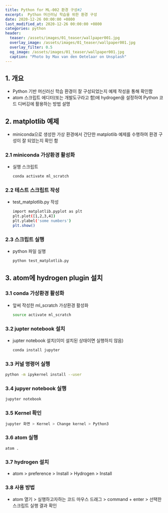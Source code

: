 ```yaml
---  
title: Python for ML-002 환경 구성#2
excerpt:  Python 머신러닝 학습을 위한 환경 구성   
date: 2020-12-26 00:00:00 +0800
last_modified_at: 2020-12-26 00:00:00 +0800
categories: python
header:
  teaser: /assets/images/01_teaser/wallpaper001.jpg
  overlay_image: /assets/images/01_teaser/wallpaper001.jpg
  overlay_filter: 0.5
  og_image: /assets/images/01_teaser/wallpaper001.jpg
  caption: "Photo by Max van den Oetelaar on Unsplash"
---
```


## 1. 개요
- Python 기반 머신러신 학습 환경이 잘 구성되었는지 예제 작성을 통해 확인함
- atom 스크립트 에디터(또는 개발도구라고 함)에 hydrogen을 설정하여 Python 코드 디버깅에 활용하는 방법 설명 

## 2. matplotlib 예제
- miniconda으로 생성한 가상 환경에서 간단한 matplotlib 예제를 수행하여 환경 구성이 잘 되었는지 확인 함 


### 2.1 miniconda 가상환경 활성화
- 실행 스크립트 
  ```sh 
  conda activate ml_scratch
  ```

### 2.2 테스트 스크립트 작성  
- test_matplotlib.py 작성 

  ```sh
  import matplotlib.pyplot as plt
  plt.plot([1,2,3,4])
  plt.ylabel('some numbers')
  plt.show()
  ```

### 2.3 스크립트 실행   
- python 파일 실행 

  ```sh 
  python test_matplotlib.py
  ```

## 3. atom에 hydrogen plugin 설치 

### 3.1 conda 가상환경 활성화
- 앞써 작성한 ml_scratch 가상환경 활성화 
  
   ```sh 
   source activate ml_scratch
   ```

### 3.2 jupter notebook 설치

- jupter notebook 설치(이미 설치된 상태이면 실행하지 않음)

    ```sh 
    conda install jupyter
    ```
### 3.3 커널 명령어 실행

   ```sh 
   python -m ipykernel install --user
   ```

### 3.4 jupyer notebook 실행

   ```sh 
   jupyter notebook
   ```
   
### 3.5 Kernel 확인

   ```sh 
   jupyter 화면 > Kernel > Change kernel > Python3    
   ```
   
### 3.6 atom 실행

   ```sh 
   atom .
   ```
### 3.7 hydrogen 설치
- atom > preference > Install > Hydrogen > Install 

### 3.8 사용 방법
- atom 열기 > 실행하고자하는 코드 마우스 드래그 > command + enter > 선택한 스크립트 실행 결과 확인